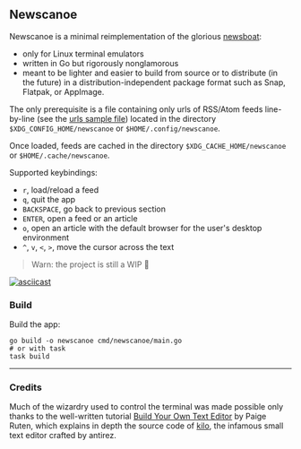 ## Newscanoe

Newscanoe is a minimal reimplementation of the glorious [newsboat](https://newsboat.org/): 
- only for Linux terminal emulators
- written in Go but rigorously nonglamorous
- meant to be lighter and easier to build from source or to distribute (in the future) in a distribution-independent package format such as Snap, Flatpak, or AppImage.

The only prerequisite is a file containing only urls of RSS/Atom feeds line-by-line (see the [urls sample file](./assets/urls)) located in the directory `$XDG_CONFIG_HOME/newscanoe` or `$HOME/.config/newscanoe`.

Once loaded, feeds are cached in the directory `$XDG_CACHE_HOME/newscanoe` or `$HOME/.cache/newscanoe`.

Supported keybindings:
- `r`, load/reload a feed
- `q`, quit the app
- `BACKSPACE`, go back to previous section
- `ENTER`, open a feed or an article
- `o`, open an article with the default browser for the user's desktop environment
- `^`, `v`, `<`, `>`, move the cursor across the text

> Warn: the project is still a WIP 🚧

[![asciicast](https://asciinema.org/a/238FVtsUqBAgusEY76RYEiWAQ.svg)](https://asciinema.org/a/238FVtsUqBAgusEY76RYEiWAQ)

### Build

Build the app:
```
go build -o newscanoe cmd/newscanoe/main.go
# or with task
task build
```

---

### Credits

Much of the wizardry used to control the terminal was made possible only thanks to the  well-written tutorial [Build Your Own Text Editor](https://viewsourcecode.org/snaptoken/kilo/) by Paige Ruten, which explains in depth the source code of [kilo](https://github.com/antirez/kilo), the infamous small text editor crafted by antirez.
